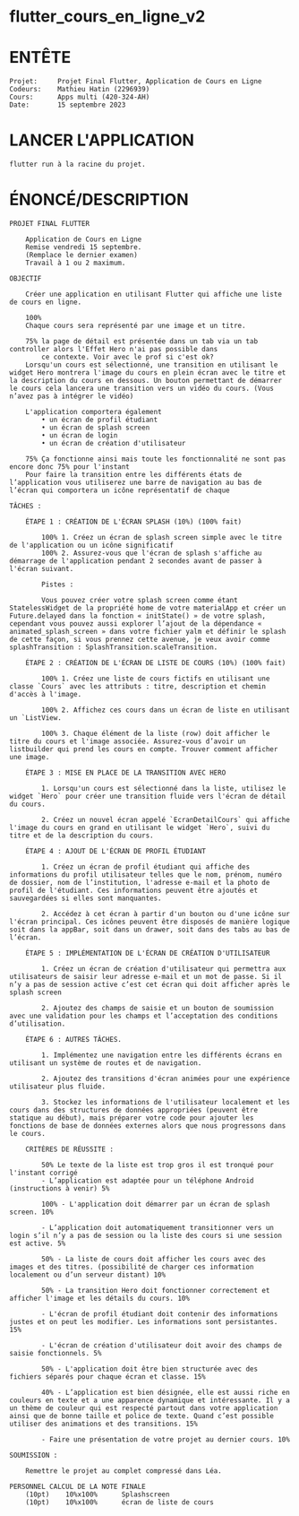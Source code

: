 # flutter_cours_en_ligne_v2

# ENTÊTE
   
    Projet: 	Projet Final Flutter, Application de Cours en Ligne
    Codeurs:	Mathieu Hatin (2296939)
    Cours: 		Apps multi (420-324-AH)
	Date:		15 septembre 2023

# LANCER L'APPLICATION

    flutter run à la racine du projet.

# ÉNONCÉ/DESCRIPTION
    
    PROJET FINAL FLUTTER
     
        Application de Cours en Ligne
        Remise vendredi 15 septembre.
        (Remplace le dernier examen)
        Travail à 1 ou 2 maximum.

    OBJECTIF

        Créer une application en utilisant Flutter qui affiche une liste de cours en ligne.
        
        100% 
        Chaque cours sera représenté par une image et un titre.
        
        75% la page de détail est présentée dans un tab via un tab controller alors l'Effet Hero n'ai pas possible dans 
            ce contexte. Voir avec le prof si c'est ok?
        Lorsqu'un cours est sélectionné, une transition en utilisant le widget Hero montrera l'image du cours en plein écran avec le titre et la description du cours en dessous. Un bouton permettant de démarrer le cours cela lancera une transition vers un vidéo du cours. (Vous n’avez pas à intégrer le vidéo)
       
        L'application comportera également
            • un écran de profil étudiant
            • un écran de splash screen
            • un écran de login
            • un écran de création d'utilisateur
        
        75% Ça fonctionne ainsi mais toute les fonctionnalité ne sont pas encore donc 75% pour l'instant
        Pour faire la transition entre les différents états de l’application vous utiliserez une barre de navigation au bas de l’écran qui comportera un icône représentatif de chaque
    
    TÂCHES :
        
        ÉTAPE 1 : CRÉATION DE L'ÉCRAN SPLASH (10%) (100% fait)

            100% 1. Créez un écran de splash screen simple avec le titre de l'application ou un icône significatif            
            100% 2. Assurez-vous que l'écran de splash s'affiche au démarrage de l'application pendant 2 secondes avant de passer à l'écran suivant.
            
            Pistes :

            Vous pouvez créer votre splash screen comme étant StatelessWidget de la propriété home de votre materialApp et créer un Future.delayed dans la fonction « initState() » de votre splash, cependant vous pouvez aussi explorer l’ajout de la dépendance « animated_splash_screen » dans votre fichier yalm et définir le splash de cette façon, si vous prennez cette avenue, je veux avoir comme splashTransition : SplashTransition.scaleTransition.

        ÉTAPE 2 : CRÉATION DE L'ÉCRAN DE LISTE DE COURS (10%) (100% fait)

            100% 1. Créez une liste de cours fictifs en utilisant une classe `Cours` avec les attributs : titre, description et chemin d'accès à l'image.

            100% 2. Affichez ces cours dans un écran de liste en utilisant un `ListView.

            100% 3. Chaque élément de la liste (row) doit afficher le titre du cours et l'image associée. Assurez-vous d’avoir un listbuilder qui prend les cours en compte. Trouver comment afficher une image.
        
        ÉTAPE 3 : MISE EN PLACE DE LA TRANSITION AVEC HERO

            1. Lorsqu'un cours est sélectionné dans la liste, utilisez le widget `Hero` pour créer une transition fluide vers l'écran de détail du cours.

            2. Créez un nouvel écran appelé `EcranDetailCours` qui affiche l'image du cours en grand en utilisant le widget `Hero`, suivi du titre et de la description du cours.
        
        ÉTAPE 4 : AJOUT DE L'ÉCRAN DE PROFIL ÉTUDIANT

            1. Créez un écran de profil étudiant qui affiche des informations du profil utilisateur telles que le nom, prénom, numéro de dossier, nom de l’institution, l'adresse e-mail et la photo de profil de l'étudiant. Ces informations peuvent être ajoutés et sauvegardées si elles sont manquantes.

            2. Accédez à cet écran à partir d'un bouton ou d'une icône sur l'écran principal. Ces icônes peuvent être disposés de manière logique soit dans la appBar, soit dans un drawer, soit dans des tabs au bas de l’écran.
        
        ÉTAPE 5 : IMPLÉMENTATION DE L'ÉCRAN DE CRÉATION D'UTILISATEUR

            1. Créez un écran de création d'utilisateur qui permettra aux utilisateurs de saisir leur adresse e-mail et un mot de passe. Si il n’y a pas de session active c’est cet écran qui doit afficher après le splash screen

            2. Ajoutez des champs de saisie et un bouton de soumission avec une validation pour les champs et l’acceptation des conditions d’utilisation.
        
        ÉTAPE 6 : AUTRES TÂCHES.

            1. Implémentez une navigation entre les différents écrans en utilisant un système de routes et de navigation.

            2. Ajoutez des transitions d'écran animées pour une expérience utilisateur plus fluide.

            3. Stockez les informations de l'utilisateur localement et les cours dans des structures de données appropriées (peuvent être statique au début), mais préparer votre code pour ajouter les fonctions de base de données externes alors que nous progressons dans le cours.
            
        CRITÈRES DE RÉUSSITE :

            50% Le texte de la liste est trop gros il est tronqué pour l'instant corrigé
            - L’application est adaptée pour un téléphone Android (instructions à venir) 5%

            100% - L'application doit démarrer par un écran de splash screen. 10%

            - L’application doit automatiquement transitionner vers un login s’il n’y a pas de session ou la liste des cours si une session est active. 5%

            50% - La liste de cours doit afficher les cours avec des images et des titres. (possibilité de charger ces information localement ou d’un serveur distant) 10%

            50% - La transition Hero doit fonctionner correctement et afficher l'image et les détails du cours. 10%

            - L'écran de profil étudiant doit contenir des informations justes et on peut les modifier. Les informations sont persistantes. 15%

            - L'écran de création d'utilisateur doit avoir des champs de saisie fonctionnels. 5%

            50% - L'application doit être bien structurée avec des fichiers séparés pour chaque écran et classe. 15%

            40% - L’application est bien désignée, elle est aussi riche en couleurs en texte et a une apparence dynamique et intéressante. Il y a un thème de couleur qui est respecté partout dans votre application ainsi que de bonne taille et police de texte. Quand c’est possible utiliser des animations et des transitions. 15%

            - Faire une présentation de votre projet au dernier cours. 10%

    SOUMISSION :
        
        Remettre le projet au complet compressé dans Léa.
    
    PERSONNEL CALCUL DE LA NOTE FINALE
        (10pt)    10%x100%      Splashscreen
        (10pt)    10%x100%      écran de liste de cours